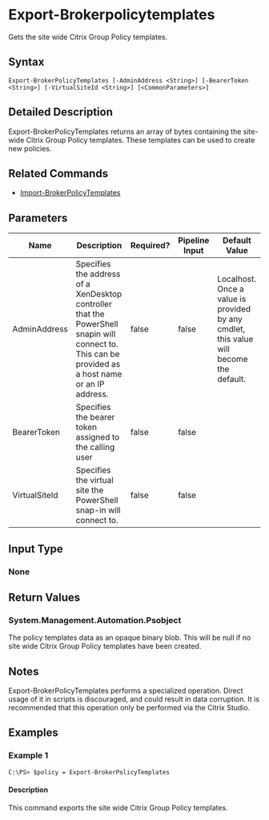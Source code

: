 ﻿
# Export-Brokerpolicytemplates
Gets the site wide Citrix Group Policy templates.
## Syntax
```
Export-BrokerPolicyTemplates [-AdminAddress <String>] [-BearerToken <String>] [-VirtualSiteId <String>] [<CommonParameters>]
```
## Detailed Description
Export-BrokerPolicyTemplates returns an array of bytes containing the site-wide Citrix Group Policy templates. These templates can be used to create new policies.


## Related Commands

* [Import-BrokerPolicyTemplates](./Import-BrokerPolicyTemplates/)
## Parameters
| Name   | Description | Required? | Pipeline Input | Default Value |
| --- | --- | --- | --- | --- |
| AdminAddress | Specifies the address of a XenDesktop controller that the PowerShell snapin will connect to. This can be provided as a host name or an IP address. | false | false | Localhost. Once a value is provided by any cmdlet, this value will become the default. |
| BearerToken | Specifies the bearer token assigned to the calling user | false | false |  |
| VirtualSiteId | Specifies the virtual site the PowerShell snap-in will connect to. | false | false |  |

## Input Type

### None

## Return Values

### System.Management.Automation.Psobject
The policy templates data as an opaque binary blob. This will be null if no site wide Citrix Group Policy templates have been created.
## Notes
Export-BrokerPolicyTemplates performs a specialized operation. Direct usage of it in scripts is discouraged, and could result in data corruption. It is recommended that this operation only be performed via the Citrix Studio.
## Examples

### Example 1
```
C:\PS> $policy = Export-BrokerPolicyTemplates
```
#### Description
This command exports the site wide Citrix Group Policy templates.
